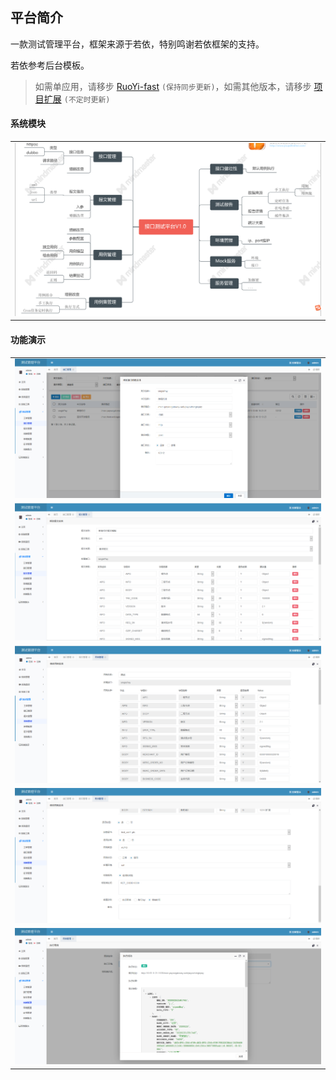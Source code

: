 ## 平台简介
一款测试管理平台，框架来源于若依，特别鸣谢若依框架的支持。

若依参考后台模板。
> 如需单应用，请移步 [RuoYi-fast](https://gitee.com/y_project/RuoYi-fast)  `(保持同步更新)`，如需其他版本，请移步 [项目扩展](http://doc.ruoyi.vip/#/standard/xmkz)  `(不定时更新)`

#### 系统模块
<table>
    <tr>
        <td><img src="https://github.com/CalmDownsy/TestPlatform/blob/master/doc/picture/mokuan.jpg"/></td>
    </tr>
</table>

#### 功能演示

<table>
    <tr>
        <td><img src="https://github.com/CalmDownsy/TestPlatform/blob/master/doc/picture/jiekou.jpg"/></td>
    </tr>
    <tr>
        <td><img src="https://github.com/CalmDownsy/TestPlatform/blob/master/doc/picture/baowen.jpg"/></td>
    </tr>
    <tr>
        <td><img src="https://github.com/CalmDownsy/TestPlatform/blob/master/doc/picture/yongli1.jpg"/></td>
    </tr>
    <tr>
        <td><img src="https://github.com/CalmDownsy/TestPlatform/blob/master/doc/picture/yongli2.jpg"/></td>
    </tr>
    <tr>
        <td><img src="https://github.com/CalmDownsy/TestPlatform/blob/master/doc/picture/zhixing.jpg"/></td>
    </tr>
</table>

